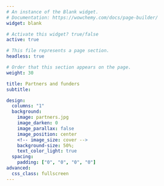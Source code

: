 ```yaml
---
# An instance of the Blank widget.
# Documentation: https://wowchemy.com/docs/page-builder/
widget: blank

# Activate this widget? true/false
active: true

# This file represents a page section.
headless: true

# Order that this section appears on the page.
weight: 30

title: Partners and funders
subtitle:

design:
  columns: "1"
  background:
    image: partners.jpg
    image_darken: 0
    image_parallax: false
    image_position: center
    <!-- image_size: cover -->
    background-size: 50%;
    text_color_light: true
  spacing:
    padding: ["0", "0", "0", "0"]
advanced:
  css_class: fullscreen
---
```

